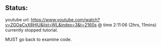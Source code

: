 ## Status:
youtube url: https://www.youtube.com/watch?v=ZGOaCxX8HIU&list=WL&index=3&t=2160s
@ time 2:11:06  (2hrs, 11mins) currently stopped tutorial.

MUST go back to examine code. 
